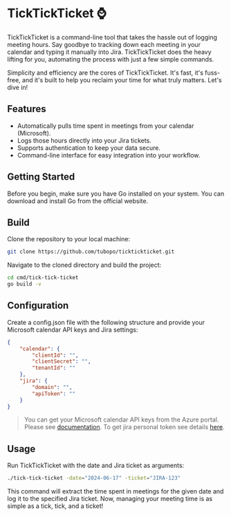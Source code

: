 # TickTickTicket ⌚️

TickTickTicket is a command-line tool that takes the hassle out of logging meeting hours. Say goodbye to tracking down each meeting in your calendar and typing it manually into Jira. TickTickTicket does the heavy lifting for you, automating the process with just a few simple commands.

Simplicity and efficiency are the cores of TickTickTicket. It's fast, it's fuss-free, and it's built to help you reclaim your time for what truly matters. Let's dive in!

## Features

+ Automatically pulls time spent in meetings from your calendar (Microsoft).
+ Logs those hours directly into your Jira tickets.
+ Supports authentication to keep your data secure.
+ Command-line interface for easy integration into your workflow.

## Getting Started

Before you begin, make sure you have Go installed on your system. You can download and install Go from the official website.

## Build

Clone the repository to your local machine:

```sh
git clone https://github.com/tubopo/ticktickticket.git
```

Navigate to the cloned directory and build the project:

```sh
cd cmd/tick-tick-ticket
go build -v
```

## Configuration

Create a config.json file with the following structure and provide your Microsoft calendar API keys and Jira settings:

```json
{
    "calendar": {
        "clientId": "",
        "clientSecret": "",
        "tenantId": ""
    },
    "jira": {
        "domain": "",
        "apiToken": ""
    }
}
```

> You can get your Microsoft calendar API keys from the Azure portal. Please see [documentation](https://learn.microsoft.com/en-us/entra/identity-platform/scenario-desktop-app-registration).
> To get jira personal token see details [here](https://confluence.atlassian.com/enterprise/using-personal-access-tokens-1026032365.html).

## Usage

Run TickTickTicket with the date and Jira ticket as arguments:

```sh
./tick-tick-ticket -date="2024-06-17" -ticket="JIRA-123"
```

This command will extract the time spent in meetings for the given date and log it to the specified Jira ticket.
Now, managing your meeting time is as simple as a tick, tick, and a ticket!
